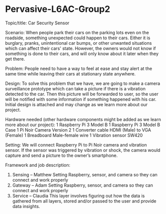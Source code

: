 # Pervasive-L6AC-Group2

Topic/title: Car Security Sensor

Scenario: When people park their cars on the parking lots even on the roadside, something unexpected could happen to their cars. Either it is burglary, pranks, unintentional car bumps, or other unwanted situations which can affect their cars' state. However, the owners would not know if something is done to their cars, and will only know about it later when they get there.

Problem: People need to have a way to feel at ease and stay alert at the same time while leaving their cars at stationary state anywhere.

Design: To solve this problem that we have, we are going to make a camera surveillance prototype which can take a picture if there is a vibration detected to the car. Then this picture will be forwarded to user, so the user will be notified with some information if something happened with his car. Initial design is attached and may change as we learn more about our project.

Hardware needed (other hardware components might be added as we learn more about our project):
1 Raspberry Pi 3 Model B
1 Raspberry Pi 3 Model B Case
1 Pi Noir Camera Version 2
1 Converter cable HDMI (Male) to VGA (Female)
1 Breadboard
Male-female wire
1 Vibration sensor SW420

Setting: We will connect Raspberry Pi to Pi Noir camera and vibration sensor. If the sensor was triggered by vibration or shock, the camera would capture and send a picture to the owner’s smartphone. 

Framework and job description: 
1.	Sensing – Matthew
Setting Raspberry, sensor, and camera so they can connect and work properly
2.	Gateway – Adam
Setting Raspberry, sensor, and camera so they can connect and work properly
3.	Service – Claudia
This layer involves figuring out how the data is gathered from all layers, stored and/or passed to the user and provide data insights.

